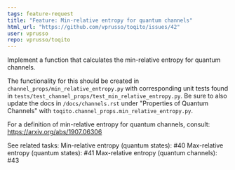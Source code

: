 ```yaml
---
tags: feature-request
title: "Feature: Min-relative entropy for quantum channels"
html_url: "https://github.com/vprusso/toqito/issues/42"
user: vprusso
repo: vprusso/toqito
---
```


Implement a function that calculates the min-relative entropy for quantum channels. 

The functionality for this should be created in `channel_props/min_relative_entropy.py` with corresponding unit tests found in `tests/test_channel_props/test_min_relative_entropy.py`. Be sure to also update the docs in `/docs/channels.rst` under "Properties of Quantum Channels" with `toqito.channel_props.min_relative_entropy.py`.

For a definition of min-relative entropy for quantum channels, consult:
https://arxiv.org/abs/1907.06306

See related tasks:
Min-relative entropy (quantum states): #40 
Max-relative entropy (quantum states): #41 
Max-relative entropy (quantum channels): #43
